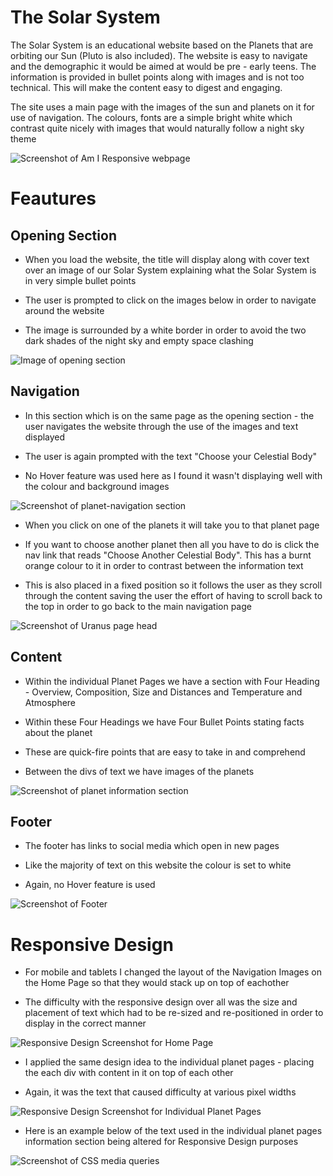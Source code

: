 # The Solar System

The Solar System is an educational website based on the Planets that are orbiting our Sun (Pluto is also included). The website is easy to navigate and the demographic it would be aimed at would be pre - early teens. The information is provided in bullet points along with images and is not too technical. This will make the content easy to digest and engaging.

The site uses a main page with the images of the sun and planets on it for use of navigation. The colours, fonts are a simple bright white which contrast quite nicely with images that would naturally follow a night sky theme 

<img src="assets/images/am-i-responsive.png" alt="Screenshot of Am I Responsive webpage">

# Feautures

## Opening Section

* When you load the website, the title will display along with cover text over an image of our Solar System explaining what the Solar System is in very simple bullet points

* The user is prompted to click on the images below in order to navigate around the website

* The image is surrounded by a white border in order to avoid the two dark shades of the night sky and empty space clashing

<img src="assets/images/opening-section-head.png" alt="Image of opening section">




## Navigation

* In this section which is on the same page as the opening section - the user navigates the website through the use of the images and text displayed

* The user is again prompted with the text "Choose your Celestial Body"

* No Hover feature was used here as I found it wasn't displaying well with the colour and background images 

<img src="assets/images/planet-navigation-image.png" alt="Screenshot of planet-navigation section">


* When you click on one of the planets it will take you to that planet page

* If you want to choose another planet then all you have to do is click the nav link that reads "Choose Another Celestial Body". This has a burnt orange colour to it in order to contrast between the information text 

* This is also placed in a fixed position so it follows the user as they scroll through the content saving the user the effort of having to scroll back to the top in order to go back to the main navigation page

<img src="assets/images/planet-page-with-nav-feature.png" alt="Screenshot of Uranus page head">



## Content

* Within the individual Planet Pages we have a section with Four Heading - Overview, Composition, Size and Distances and Temperature and Atmosphere

* Within these Four Headings we have Four Bullet Points stating facts about the planet

* These are quick-fire points that are easy to take in and comprehend

* Between the divs of text we have images of the planets

<img src="assets/images/planet-content-image.png" alt="Screenshot of planet information section">


## Footer

* The footer has links to social media which open in new pages

* Like the majority of text on this website the colour is set to white

* Again, no Hover feature is used

<img src="assets/images/footer-image.png" alt="Screenshot of Footer">

# Responsive Design

* For mobile and tablets I changed the layout of the Navigation Images on the Home Page so that they would stack up on top of eachother

* The difficulty with the responsive design over all was the size and placement of text which had to be re-sized and re-positioned in order to display in the correct manner

<img src="assets/images/responsive-design-example-1.png" alt="Responsive Design Screenshot for Home Page">

* I applied the same design idea to the individual planet pages - placing the each div with content in it on top of each other

* Again, it was the text that caused difficulty at various pixel widths

<img src="assets/images/responsive-design-example-2.png" alt="Responsive Design Screenshot for Individual Planet Pages">



* Here is an example below of the text used in the individual planet pages information section being altered for Responsive Design purposes

<img src="assets/images/css-media-queries-example.png" alt="Screenshot of CSS media queries">






